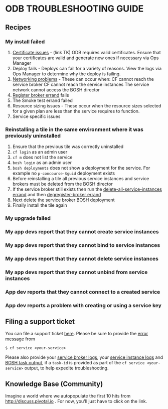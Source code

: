 # ODB TROUBLESHOOTING GUIDE

## Recipes
### My install failed
1. [Certificate issues]() - (link TK) ODB requires valid certificates. Ensure that your certificates are valid and generate new ones if necessary via Ops Manager 
2. Deploy fails - Deploys can fail for a variety of reasons. View the logs via Ops Manager to determine why the deploy is failing.
3. [Networking problems](common_problems/#networking) - These can occur when:
CF cannot reach the service broker
CF cannot reach the service instances
The service network cannot access the BOSH director	
4. [Register broker errand](techniques/#register-broker) fails
6. The Smoke test errand failed
7. Resource sizing issues - These occur when the resource sizes selected for a given plan are less than the service requires to function.
8. Service specific issues

### Reinstalling a tile in the same environment where it was previously uninstalled
1. Ensure that the previous tile was correctly uninstalled
1. `cf login` as an admin user
1. `cf m` does not list the service
1. `bosh login` as an admin user
1. `bosh deployments` does not show a deployment for the service. For example no `p-concourse-$guid` deployment exists
1. Before reinstalling a tile all previous service instances and service brokers must be deleted from the BOSH director
1. If the service broker still exists then run the [delete-all-service-instances errand]() and then [degregister-broker errand]()
1. Next delete the service broker BOSH deployment
1. Finally install the tile again

### My upgrade failed
### My app devs report that they cannot create service instances
### My app devs report that they cannot bind to service instances
### My app devs report that they cannot delete service instances
### My app devs report that they cannot unbind from service instances
### App dev reports that they cannot connect to a created service
### App dev reports a problem with creating or using a service key

## Filing a support ticket

You can file a support ticket [here](https://support.pivotal.io/). Please be sure to provide the [error message](#parsing-a-cf-error-message) from 
```
$ cf service <your-service>
``` 
Please also provide your [service broker logs](techniques/#accessing-broker-logs-and-vms), your [service instance logs](techniques/#accessing-service-instance-logs-and-vms) and [BOSH task output](techniques/#parsing-a-cf-error-message), if a `task-id` is provided as part of the `cf service <your-service>` output, to help expedite troubleshooting.

## Knowledge Base (Community)

Imagine a world where we autopopulate the first 10 hits from http://discuss.pivotal.io . For now, you'll just have to click on the link.
